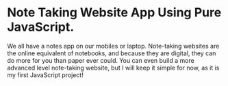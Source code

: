 # Note Taking Website App Using Pure JavaScript.

We all have a notes app on our mobiles or laptop. Note-taking websites are the online equivalent of notebooks, and because they are digital, they can do more for you than paper ever could. You can even build a more advanced level note-taking website, but I will keep it simple for now, as it is my first JavaScript project!


